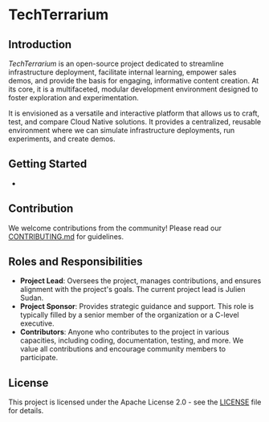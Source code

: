 # TechTerrarium

## Introduction

*TechTerrarium* is an open-source project dedicated to streamline infrastructure
deployment, facilitate internal learning, empower sales demos, and provide the
basis for engaging, informative content creation. At its core, it is a
multifaceted, modular development environment designed to foster exploration and
experimentation.

It is envisioned as a versatile and interactive platform that allows us to
craft, test, and compare Cloud Native solutions. It provides a centralized,
reusable environment where we can simulate infrastructure deployments, run
experiments, and create demos.


## Getting Started

-


## Contribution

We welcome contributions from the community! Please read our
[CONTRIBUTING.md](CONTRIBUTING.md) for guidelines.


## Roles and Responsibilities

- **Project Lead**: Oversees the project, manages contributions, and ensures
alignment with the project's goals. The current project lead is Julien Sudan.
- **Project Sponsor**: Provides strategic guidance and support. This role is
typically filled by a senior member of the organization or a C-level executive.
- **Contributors**: Anyone who contributes to the project in various capacities,
including coding, documentation, testing, and more. We value all contributions
and encourage community members to participate.


## License

This project is licensed under the Apache License 2.0 - see the
[LICENSE](LICENSE) file for details.
